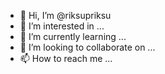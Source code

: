 - 👋 Hi, I’m @riksupriksu
- 👀 I’m interested in ...
- 🌱 I’m currently learning ...
- 💞️ I’m looking to collaborate on ...
- 📫 How to reach me ...

<!---
riksupriksu/riksupriksu is a ✨ special ✨ repository because its `README.md` (this file) appears on your GitHub profile.
You can click the Preview link to take a look at your changes.
--->
